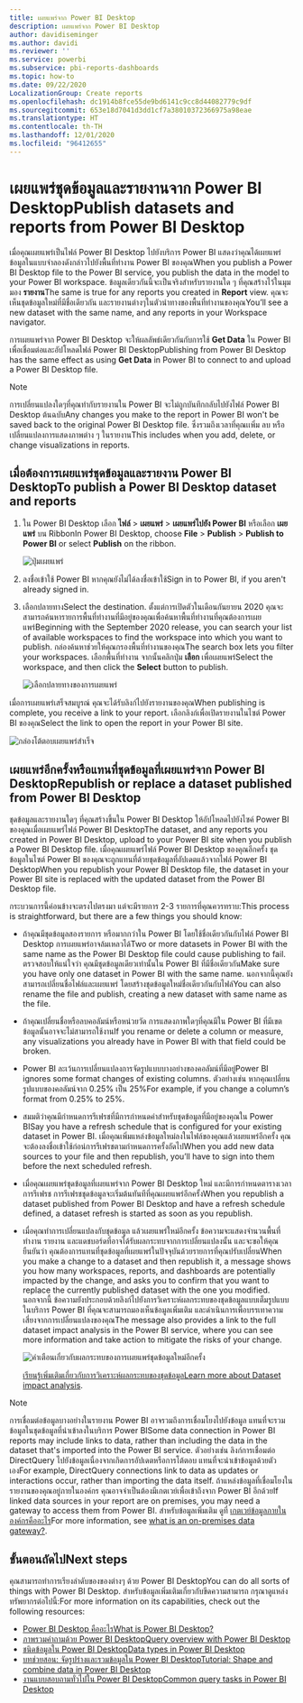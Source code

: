 ```yaml
---
title: เผยแพร่จาก Power BI Desktop
description: เผยแพร่จาก Power BI Desktop
author: davidiseminger
ms.author: davidi
ms.reviewer: ''
ms.service: powerbi
ms.subservice: pbi-reports-dashboards
ms.topic: how-to
ms.date: 09/22/2020
LocalizationGroup: Create reports
ms.openlocfilehash: dc1914b8fce55de9bd6141c9cc8d44082779c9df
ms.sourcegitcommit: 653e18d7041d3dd1cf7a38010372366975a98eae
ms.translationtype: HT
ms.contentlocale: th-TH
ms.lasthandoff: 12/01/2020
ms.locfileid: "96412655"
---
```

# <a name="publish-datasets-and-reports-from-power-bi-desktop"></a><span data-ttu-id="75dc1-103">เผยแพร่ชุดข้อมูลและรายงานจาก Power BI Desktop</span><span class="sxs-lookup"><span data-stu-id="75dc1-103">Publish datasets and reports from Power BI Desktop</span></span>
<span data-ttu-id="75dc1-104">เมื่อคุณเผยแพร่เป็นไฟล์ Power BI Desktop ไปยังบริการ Power BI แสดงว่าคุณได้เผยแพร่ข้อมูลในแบบจำลองดังกล่าวไปยังพื้นที่ทำงาน Power BI ของคุณ</span><span class="sxs-lookup"><span data-stu-id="75dc1-104">When you publish a Power BI Desktop file to the Power BI service, you publish the data in the model to your Power BI workspace.</span></span> <span data-ttu-id="75dc1-105">ข้อมูลเดียวกันนี้จะเป็นจริงสำหรับรายงานใด ๆ ที่คุณสร้างไว้ในมุมมอง **รายงาน**</span><span class="sxs-lookup"><span data-stu-id="75dc1-105">The same is true for any reports you created in **Report** view.</span></span> <span data-ttu-id="75dc1-106">คุณจะเห็นชุดข้อมูลใหม่ที่มีชื่อเดียวกัน และรายงานต่างๆในตัวนำทางของพื้นที่ทำงานของคุณ</span><span class="sxs-lookup"><span data-stu-id="75dc1-106">You’ll see a new dataset with the same name, and any reports in your Workspace navigator.</span></span>

<span data-ttu-id="75dc1-107">การเผยแพร่จาก Power BI Desktop จะให้ผลลัพธ์เดียวกันกับการใช้ **Get Data** ใน Power BI เพื่อเชื่อมต่อและอัปโหลดไฟล์ Power BI Desktop</span><span class="sxs-lookup"><span data-stu-id="75dc1-107">Publishing from Power BI Desktop has the same effect as using **Get Data** in Power BI to connect to and upload a Power BI Desktop file.</span></span>

> [!NOTE]
> <span data-ttu-id="75dc1-108">การเปลี่ยนแปลงใดๆที่คุณทำกับรายงานใน Power BI จะไม่ถูกบันทึกกลับไปยังไฟล์ Power BI Desktop ต้นฉบับ</span><span class="sxs-lookup"><span data-stu-id="75dc1-108">Any changes you make to the report in Power BI won't be saved back to the original Power BI Desktop file.</span></span> <span data-ttu-id="75dc1-109">ซึ่งรวมถึงเวลาที่คุณเเพิ่ม ลบ หรือเปลี่ยนแปลงการแสดงภาพต่าง ๆ ในรายงาน</span><span class="sxs-lookup"><span data-stu-id="75dc1-109">This includes when you add, delete, or change visualizations in reports.</span></span>

## <a name="to-publish-a-power-bi-desktop-dataset-and-reports"></a><span data-ttu-id="75dc1-110">เมื่อต้องการเผยแพร่ชุดข้อมูลและรายงาน Power BI Desktop</span><span class="sxs-lookup"><span data-stu-id="75dc1-110">To publish a Power BI Desktop dataset and reports</span></span>
1. <span data-ttu-id="75dc1-111">ใน Power BI Desktop เลือก **ไฟล์** \> **เผยแพร่** \> **เผยแพร่ไปยัง Power BI** หรือเลือก **เผยแพร่** บน Ribbon</span><span class="sxs-lookup"><span data-stu-id="75dc1-111">In Power BI Desktop, choose **File** \> **Publish** \> **Publish to Power BI** or select **Publish** on the ribbon.</span></span>  

   ![ปุ่มเผยแพร่](media/desktop-upload-desktop-files/pbid_publish_publishbutton.png)


2. <span data-ttu-id="75dc1-113">ลงชื่อเข้าใช้ Power BI หากคุณยังไม่ได้ลงชื่อเข้าใช้</span><span class="sxs-lookup"><span data-stu-id="75dc1-113">Sign in to Power BI, if you aren't already signed in.</span></span>
3. <span data-ttu-id="75dc1-114">เลือกปลายทาง</span><span class="sxs-lookup"><span data-stu-id="75dc1-114">Select the destination.</span></span> <span data-ttu-id="75dc1-115">ตั้งแต่การเปิดตัวในเดือนกันยายน 2020 คุณจะสามารถค้นหารายการพื้นที่ทำงานที่มีอยู่ของคุณเพื่อค้นหาพื้นที่ทำงานที่คุณต้องการเผยแพร่</span><span class="sxs-lookup"><span data-stu-id="75dc1-115">Beginning with the September 2020 release, you can search your list of available workspaces to find the workspace into which you want to publish.</span></span> <span data-ttu-id="75dc1-116">กล่องค้นหาช่วยให้คุณกรองพื้นที่ทำงานของคุณ</span><span class="sxs-lookup"><span data-stu-id="75dc1-116">The search box lets you filter your workspaces.</span></span> <span data-ttu-id="75dc1-117">เลือกพื้นที่ทำงาน จากนั้นคลิกปุ่ม **เลือก** เพื่อเผยแพร่</span><span class="sxs-lookup"><span data-stu-id="75dc1-117">Select the workspace, and then click the **Select** button to publish.</span></span>

   ![เลือกปลายทางของการเผยแพร่](media/desktop-upload-desktop-files/pbid_publish_select_destination.png)

<span data-ttu-id="75dc1-119">เมื่อการเผยแพร่เสร็จสมบูรณ์ คุณจะได้รับลิงก์ไปยังรายงานของคุณ</span><span class="sxs-lookup"><span data-stu-id="75dc1-119">When publishing is complete, you receive a link to your report.</span></span> <span data-ttu-id="75dc1-120">เลือกลิงก์เพื่อเปิดรายงานในไซต์ Power BI ของคุณ</span><span class="sxs-lookup"><span data-stu-id="75dc1-120">Select the link to open the report in your Power BI site.</span></span>

![กล่องโต้ตอบเผยแพร่สำเร็จ](media/desktop-upload-desktop-files/pbid_publish_success.png)

## <a name="republish-or-replace-a-dataset-published-from-power-bi-desktop"></a><span data-ttu-id="75dc1-122">เผยแพร่อีกครั้งหรือแทนที่ชุดข้อมูลที่เผยแพร่จาก Power BI Desktop</span><span class="sxs-lookup"><span data-stu-id="75dc1-122">Republish or replace a dataset published from Power BI Desktop</span></span>
<span data-ttu-id="75dc1-123">ชุดข้อมูลและรายงานใดๆ ที่คุณสร้างขึ้นใน Power BI Desktop ให้อัปโหลดไปยังไซค์ Power BI ของคุณเมื่อเผยแพร่ไฟล์ Power BI Desktop</span><span class="sxs-lookup"><span data-stu-id="75dc1-123">The dataset, and any reports you created in Power BI Desktop, upload to your Power BI site when you publish a Power BI Desktop file.</span></span> <span data-ttu-id="75dc1-124">เมื่อคุณเผยแพร่ไฟล์ Power BI Desktop ของคุณอีกครั้ง ชุดข้อมูลในไซต์ Power BI ของคุณจะถูกแทนที่ด้วยชุดข้อมูลที่อัปเดตแล้วจากไฟล์ Power BI Desktop</span><span class="sxs-lookup"><span data-stu-id="75dc1-124">When you republish your Power BI Desktop file, the dataset in your Power BI site is replaced with the updated dataset from the Power BI Desktop file.</span></span>

<span data-ttu-id="75dc1-125">กระบวนการนี้ค่อนข้างจะตรงไปตรงมา แต่จะมีรายการ 2-3 รายการที่คุณควรทราบ:</span><span class="sxs-lookup"><span data-stu-id="75dc1-125">This process is straightforward, but there are a few things you should know:</span></span>

* <span data-ttu-id="75dc1-126">ถ้าคุณมีชุดข้อมูลสองรายการ หรือมากกว่าใน Power BI โดยใช้ชื่อเดียวกันกับไฟล์ Power BI Desktop การเผยแพร่อาจล้มเหลวได้</span><span class="sxs-lookup"><span data-stu-id="75dc1-126">Two or more datasets in Power BI with the same name as the Power BI Desktop file could cause publishing to fail.</span></span> <span data-ttu-id="75dc1-127">ตรวจสอบให้แน่ใจว่า คุณมีชุดข้อมูลเดียวเท่านั้นใน Power BI ที่มีชื่อเดียวกัน</span><span class="sxs-lookup"><span data-stu-id="75dc1-127">Make sure you have only one dataset in Power BI with the same name.</span></span> <span data-ttu-id="75dc1-128">นอกจากนี้คุณยังสามารถเปลี่ยนชื่อไฟล์และเผยแพร่ โดยสร้างชุดข้อมูลใหม่ชื่อเดียวกันกับไฟล์</span><span class="sxs-lookup"><span data-stu-id="75dc1-128">You can also rename the file and publish, creating a new dataset with same name as the file.</span></span>
* <span data-ttu-id="75dc1-129">ถ้าคุณเปลี่ยนชื่อหรือลบคอลัมน์หรือหน่วยวัด การแสดงภาพใดๆที่คุณมีใน Power BI ที่มีเขตข้อมูลนั้นอาจจะไม่สามารถใช้งาน</span><span class="sxs-lookup"><span data-stu-id="75dc1-129">If you rename or delete a column or measure, any visualizations you already have in Power BI with that field could be broken.</span></span> 
* <span data-ttu-id="75dc1-130">Power BI ละเว้นการเปลี่ยนแปลงการจัดรูปแบบบางอย่างของคอลัมน์ที่มีอยู่</span><span class="sxs-lookup"><span data-stu-id="75dc1-130">Power BI ignores some format changes of existing columns.</span></span> <span data-ttu-id="75dc1-131">ตัวอย่างเช่น หากคุณเปลี่ยนรูปแบบของคอลัมน์จาก 0.25% เป็น 25%</span><span class="sxs-lookup"><span data-stu-id="75dc1-131">For example, if you change a column’s format  from 0.25% to 25%.</span></span>
* <span data-ttu-id="75dc1-132">สมมติว่าคุณมีกำหนดการรีเฟรชที่มีการกำหนดค่าสำหรับชุดข้อมูลที่มีอยู่ของคุณใน Power BI</span><span class="sxs-lookup"><span data-stu-id="75dc1-132">Say you have a refresh schedule that is configured for your existing dataset in Power BI.</span></span> <span data-ttu-id="75dc1-133">เมื่อคุณเพิ่มแหล่งข้อมูลใหม่ลงในไฟล์ของคุณแล้วเผยแพร่อีกครั้ง คุณจะต้องลงชื่อเข้าใช้ก่อน่การรีเฟรชตามกำหนดการครั้งถัดไป</span><span class="sxs-lookup"><span data-stu-id="75dc1-133">When you add new data sources to your file and then republish, you’ll have to sign into them before the next scheduled refresh.</span></span>
* <span data-ttu-id="75dc1-134">เมื่อคุณเผยแพร่ชุดข้อมูลที่เผยแพร่จาก Power BI Desktop ใหม่ และมีการกำหนดตารางเวลาการรีเฟรช การรีเฟรชชุดข้อมูลจะเริ่มต้นทันทีที่คุณเผยแพร่อีกครั้ง</span><span class="sxs-lookup"><span data-stu-id="75dc1-134">When you republish a dataset published from Power BI Desktop and have a refresh schedule defined, a dataset refresh is started as soon as you republish.</span></span>
* <span data-ttu-id="75dc1-135">เมื่อคุณทำการเปลี่ยนแปลงกับชุดข้อมูล แล้วเผยแพร่ใหม่อีกครั้ง ข้อความจะแสดงจำนวนพื้นที่ทำงาน รายงาน และแดชบอร์ดที่อาจได้รับผลกระทบจากการเปลี่ยนแปลงนั้น และจะขอให้คุณยืนยันว่า คุณต้องการแทนที่ชุดข้อมูลที่เผยแพร่ในปัจจุบันด้วยรายการที่คุณปรับเปลี่ยน</span><span class="sxs-lookup"><span data-stu-id="75dc1-135">When you make a change to a dataset and then republish it, a message shows you how many workspaces, reports, and dashboards are potentially impacted by the change, and asks you to confirm that you want to replace the currently published dataset with the one you modified.</span></span> <span data-ttu-id="75dc1-136">นอกจากนี้ ข้อความยังประกอบด้วยลิงก์ไปยังการวิเคราะห์ผลกระทบของชุดข้อมูลแบบเต็มรูปแบบในบริการ Power BI ที่คุณจะสามารถมองเห็นข้อมูลเพิ่มเติม และดำเนินการเพื่อบรรเทาความเสี่ยงจากการเปลี่ยนแปลงของคุณ</span><span class="sxs-lookup"><span data-stu-id="75dc1-136">The message also provides a link to the full dataset impact analysis in the Power BI service, where you can see more information and take action to mitigate the risks of your change.</span></span>

   ![คำเตือนเกี่ยวกับผลกระทบของการเผยแพร่ชุดข้อมูลใหม่อีกครั้ง](media/desktop-upload-desktop-files/pbid-dataset-impact-analysis-desktop-warning.png)

   <span data-ttu-id="75dc1-138">[เรียนรู้เพิ่มเติมเกี่ยวกับการวิเคราะห์ผลกระทบของชุดข้อมูล](../collaborate-share/service-dataset-impact-analysis.md)</span><span class="sxs-lookup"><span data-stu-id="75dc1-138">[Learn more about Dataset impact analysis](../collaborate-share/service-dataset-impact-analysis.md).</span></span>

> [!NOTE]
> <span data-ttu-id="75dc1-139">การเชื่อมต่อข้อมูลบางอย่างในรายงาน Power BI อาจรวมถึงการเชื่อมโยงไปยังข้อมูล แทนที่จะรวมข้อมูลในชุดข้อมูลที่นำเข้าลงในบริการ Power BI</span><span class="sxs-lookup"><span data-stu-id="75dc1-139">Some data connection in Power BI reports may include links to data, rather than including the data in the dataset that's imported into the Power BI service.</span></span> <span data-ttu-id="75dc1-140">ตัวอย่างเช่น ลิงก์การเชื่อมต่อ DirectQuery ไปยังข้อมูลเนื่องจากเกิดการอัปเดตหรือการโต้ตอบ แทนที่จะนำเข้าข้อมูลด้วยตัวเอง</span><span class="sxs-lookup"><span data-stu-id="75dc1-140">For example, DirectQuery connections link to data as updates or interactions occur, rather than importing the data itself.</span></span> <span data-ttu-id="75dc1-141">ถ้าแหล่งข้อมูลที่เชื่อมโยงในรายงานของคุณอยู่ภายในองค์กร คุณอาจจำเป็นต้องมีเกตเวย์เพื่อเข้าถึงจาก Power BI อีกด้วย</span><span class="sxs-lookup"><span data-stu-id="75dc1-141">If linked data sources in your report are on premises, you may need a gateway to access them from Power BI.</span></span> <span data-ttu-id="75dc1-142">สำหรับข้อมูลเพิ่มเติม ดูที่ [เกตเวย์ข้อมูลภายในองค์กรคืออะไร](../connect-data/service-gateway-onprem.md)</span><span class="sxs-lookup"><span data-stu-id="75dc1-142">For more information, see [what is an on-premises data gateway?](../connect-data/service-gateway-onprem.md).</span></span>
> 

## <a name="next-steps"></a><span data-ttu-id="75dc1-143">ขั้นตอนถัดไป</span><span class="sxs-lookup"><span data-stu-id="75dc1-143">Next steps</span></span>

<span data-ttu-id="75dc1-144">คุณสามารถทำการเรียงลำดับของของต่างๆ ด้วย Power BI Desktop</span><span class="sxs-lookup"><span data-stu-id="75dc1-144">You can do all sorts of things with Power BI Desktop.</span></span> <span data-ttu-id="75dc1-145">สำหรับข้อมูลเพิ่มเติมเกี่ยวกับขีดความสามารถ กรุณาดูแหล่งทรัพยากรต่อไปนี้:</span><span class="sxs-lookup"><span data-stu-id="75dc1-145">For more information on its capabilities, check out the following resources:</span></span>

* [<span data-ttu-id="75dc1-146">Power BI Desktop คืออะไร</span><span class="sxs-lookup"><span data-stu-id="75dc1-146">What is Power BI Desktop?</span></span>](../fundamentals/desktop-what-is-desktop.md)
* [<span data-ttu-id="75dc1-147">ภาพรวมคำถามด้วย Power BI Desktop</span><span class="sxs-lookup"><span data-stu-id="75dc1-147">Query overview with Power BI Desktop</span></span>](../transform-model/desktop-query-overview.md)
* [<span data-ttu-id="75dc1-148">ชนิดข้อมูลใน Power BI Desktop</span><span class="sxs-lookup"><span data-stu-id="75dc1-148">Data types in Power BI Desktop</span></span>](../connect-data/desktop-data-types.md)
* [<span data-ttu-id="75dc1-149">บทช่วยสอน: จัดรูปร่างและรวมข้อมูลใน Power BI Desktop</span><span class="sxs-lookup"><span data-stu-id="75dc1-149">Tutorial: Shape and combine data in Power BI Desktop</span></span>](../connect-data/desktop-shape-and-combine-data.md)
* [<span data-ttu-id="75dc1-150">งานแบบสอบถามทั่วไปใน Power BI Desktop</span><span class="sxs-lookup"><span data-stu-id="75dc1-150">Common query tasks in Power BI Desktop</span></span>](../transform-model/desktop-common-query-tasks.md)
